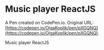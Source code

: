 # Music player ReactJS

A Pen created on CodePen.io. Original URL: [https://codepen.io/OlgaKoplik/pen/pXGQNQ](https://codepen.io/OlgaKoplik/pen/pXGQNQ).

Music player ReactJS